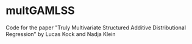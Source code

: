 # multGAMLSS
Code for the paper "Truly Multivariate Structured Additive Distributional Regression" by Lucas Kock and Nadja Klein
